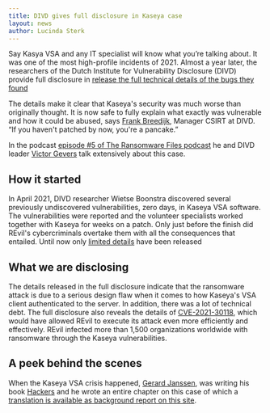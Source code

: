 ```yaml
---
title: DIVD gives full disclosure in Kaseya case
layout: news
author: Lucinda Sterk
---
```

Say Kasya VSA and any IT specialist will know what you’re talking about. It was one of the most high-profile incidents of 2021. Almost a year later, the researchers of the Dutch Institute for Vulnerability Disclosure (DIVD) provide full disclosure in [release the full technical details of the bugs they found](https://csirt.divd.nl/2022/04/04/Kaseya-VSA-Full-Disclosure/)

The details make it clear that Kaseya's security was much worse than originally thought.
It is now safe to fully explain what exactly was vulnerable and how it could be abused, says [Frank Breedijk](/team/Frank%20Breedijk), Manager CSIRT at DIVD. “If you haven't patched by now, you're a pancake.”

In the podcast [episode #5 of The Ransomware Files podcast](https://www.bankinfosecurity.com/interviews/ransomware-files-episode-6-kaseya-revil-i-5045) he and DIVD leader [Victor Gevers](/team/Victor%20Gevers) talk extensively about this case.

How it started
---
In April 2021, DIVD researcher Wietse Boonstra discovered several previously undiscovered vulnerabilities, zero days, in Kaseya VSA software. The vulnerabilities were reported and the volunteer specialists worked together with Kaseya for weeks on a patch. Only just before the finish did REvil's cybercriminals overtake them with all the consequences that entailed. Until now only [limited details](https://csirt.divd.nl/2021/07/07/Kaseya-Limited-Disclosure/) have been released

What we are disclosing
----------------------
The details released in the full disclosure indicate that the ransomware attack is due to a serious design flaw when it comes to how Kaseya's VSA client authenticated to the server. In addition, there was a lot of technical debt. The full disclosure also reveals the details of [CVE-2021-30118](https://csirt.divd.nl/CVE-2021-30118), which would have allowed REvil to execute its attack even more efficiently and effectively. REvil infected more than 1,500 organizations worldwide with ransomware through the Kaseya vulnerabilities.

A peek behind the scenes
------------------------
When the Kaseya VSA crisis happened, [Gerard Janssen](/team/Gerard%20Janssen/), was writing his book [Hackers](https://www.thomasrap.nl/boek/hackers/) and he wrote an entire chapter on this case of which a [translation is available as background report on this site](/reports/2021-00002-Kaseya%20VSA%20behind%20the%20scenes/).
